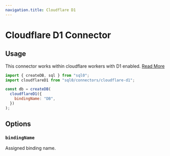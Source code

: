 ```yaml
---
navigation.title: Cloudflare D1
---
```


# Cloudflare D1 Connector

## Usage

This connector works within cloudflare workers with D1 enabled. [Read More](https://developers.cloudflare.com/d1/)

```js
import { createDB, sql } from "sql0";
import cloudflareD1 from "sql0/connectors/cloudflare-d1";

const db = createDB(
  cloudflareD1({
    bindingName: "DB",
  })
);
```

## Options

### `bindingName`

Assigned binding name.
